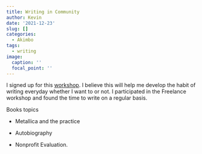 ```yaml
---
title: Writing in Community
author: Kevin
date: '2021-12-23'
slug: []
categories:
  - Akimbo
tags:
  - writing
image:
  caption: ''
  focal_point: ''
---
```


I signed up for this [workshop](https://akimbo.com/writingincommunity). I believe this will help me develop the habit of writing everyday whether I want to or not. I participated in the Freelance workshop and found the time to write on a regular basis. 

Books topics


* Metallica and the practice

* Autobiography

* Nonprofit Evaluation. 